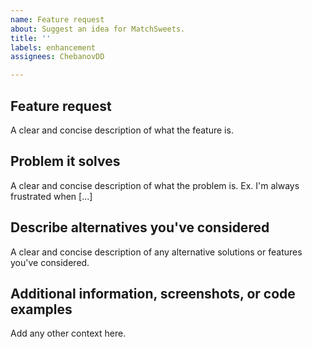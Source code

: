 ```yaml
---
name: Feature request
about: Suggest an idea for MatchSweets.
title: ''
labels: enhancement
assignees: ChebanovDD

---
```


## Feature request

A clear and concise description of what the feature is.

## Problem it solves

A clear and concise description of what the problem is. Ex. I'm always frustrated when [...]

## Describe alternatives you've considered

A clear and concise description of any alternative solutions or features you've considered.

## Additional information, screenshots, or code examples

Add any other context here.
